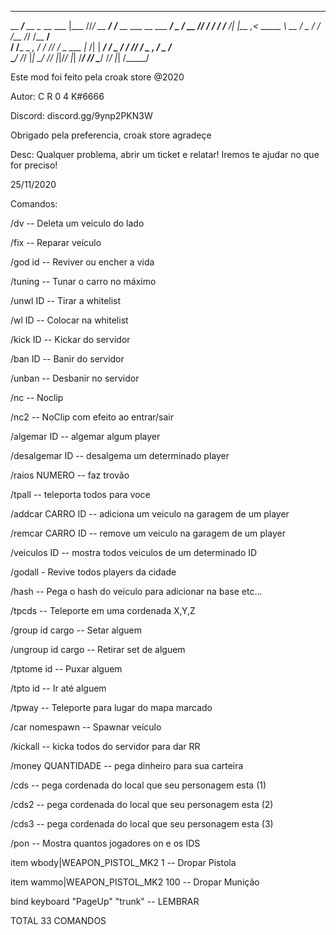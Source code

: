 _________________ _______ _______ ______ __       _______________________ ________ __________
__  ____/___  __ \__  __ \___    |___  //_/       __  ___/___  __/__  __ \___  __ \___  ____/
_  /     __  /_/ /_  / / /__  /| |__  ,<          _____ \ __  /   _  / / /__  /_/ /__  __/   
/ /___   _  _, _/ / /_/ / _  ___ |_  /| |         ____/ / _  /    / /_/ / _  _, _/ _  /___   
\____/   /_/ |_|  \____/  /_/  |_|/_/ |_|         /____/  /_/     \____/  /_/ |_|  /_____/   
                                                                                             

Este mod foi feito pela croak store @2020

Autor: C R 0 4 K#6666

Discord: discord.gg/9ynp2PKN3W

Obrigado pela preferencia, croak store agradeçe

Desc: Qualquer problema, abrir um ticket e relatar! Iremos te ajudar no que for preciso!

25/11/2020

Comandos:

/dv -- Deleta um veículo do lado

/fix -- Reparar veículo

/god id -- Reviver ou encher a vida

/tuning -- Tunar o carro no máximo

/unwl ID -- Tirar a whitelist

/wl ID -- Colocar na whitelist

/kick ID -- Kickar do servidor

/ban ID -- Banir do servidor

/unban -- Desbanir no servidor

/nc -- Noclip

/nc2 -- NoClip com efeito ao entrar/sair

/algemar ID -- algemar algum player

/desalgemar ID -- desalgema um determinado player

/raios NUMERO -- faz trovão

/tpall -- teleporta todos para voce

/addcar CARRO ID -- adiciona um veiculo na garagem de um player

/remcar CARRO ID -- remove um veiculo na garagem de um player

/veiculos ID -- mostra todos veiculos de um determinado ID

/godall - Revive todos players da cidade

/hash -- Pega o hash do veiculo para adicionar na base etc...

/tpcds -- Teleporte em uma cordenada X,Y,Z

/group id cargo -- Setar alguem

/ungroup id cargo -- Retirar set de alguem

/tptome id -- Puxar alguem

/tpto id -- Ir até alguem

/tpway -- Teleporte para lugar do mapa marcado

/car nomespawn -- Spawnar veículo

/kickall -- kicka todos do servidor para dar RR

/money QUANTIDADE -- pega dinheiro para sua carteira

/cds -- pega cordenada do local que seu personagem esta (1)

/cds2 -- pega cordenada do local que seu personagem esta (2)

/cds3 -- pega cordenada do local que seu personagem esta (3)

/pon -- Mostra quantos jogadores on e os IDS

item wbody|WEAPON_PISTOL_MK2 1 -- Dropar Pistola

item wammo|WEAPON_PISTOL_MK2 100 -- Dropar Munição

bind keyboard "PageUp" "trunk" -- LEMBRAR

TOTAL 33 COMANDOS
